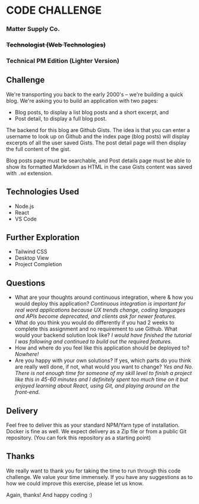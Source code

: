# CODE CHALLENGE
### Matter Supply Co.
### ~~Technologist (Web Technologies)~~
### Technical PM Edition (Lighter Version)

## Challenge

We're transporting you back to the early 2000's – we're building a quick blog. We're asking you to build an application with two pages:

- Blog posts, to display a list blog posts and a short excerpt, and
- Post detail, to display a full blog post.

The backend for this blog are Github Gists. The idea is that you can enter  a username to look up on Github and the index page (blog posts) will display excerpts of all the user saved Gists. The post detail page will then display the full content of the gist.

Blog posts page must be searchable, and Post details page must be able to show its formatted Markdown as HTML in the case Gists content was saved with `.md` extension.


## Technologies Used
- Node.js
- React
- VS Code

## Further Exploration
- Tailwind CSS
- Desktop View
- Project Completion

## Questions

- What are your thoughts around continuous integration, where & how you would deploy this application?
*Continuous integration is important for real word applications because UX trends change, coding languages and APIs become deprecated, and clients ask for newer features.*
- What do you think you would do differently if you had 2 weeks to complete this assignment and no requirement to use Github. What would your backend solution look like?
*I would have finished the tutorial I was following and continued to build out the required features.*
- How and where do you feel like this application should be deployed to?
*Nowhere!*
- Are you happy with your own solutions? If yes, which parts do you think are really well done, if not, what would you want to change?
*Yes and No. There is not enough time for someone of my skill level to finish a project like this in 45-60 minutes and I definitely spent too much time on it but enjoyed learning about React, using Git, and playing around on the front-end.*

## Delivery

Feel free to deliver this as your standard NPM/Yarn type of installation. Docker is fine as well. We expect delivery as a Zip file or from a public Git repository. (You can fork this repository as a starting point)

## Thanks

We really want to thank you for taking the time to run through this code challenge. We value your time immensely. If you have any suggestions as to how we could improve this exercise, please let us know.

Again, thanks! And happy coding :)
